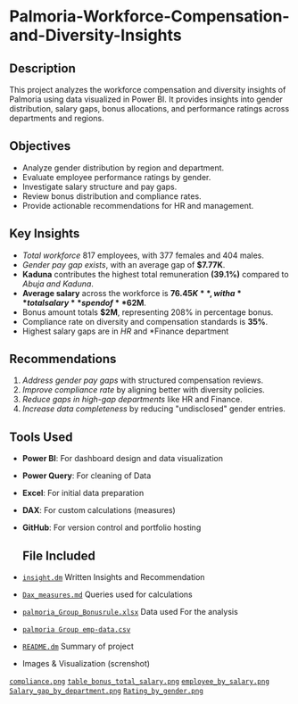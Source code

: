 # Palmoria-Workforce-Compensation-and-Diversity-Insights
## Description
This project analyzes the workforce compensation and diversity insights of Palmoria using data visualized in Power BI. It provides insights into gender distribution, salary 
gaps, bonus allocations, and performance ratings across departments and regions.

## Objectives
- Analyze gender distribution by region and department.
- Evaluate employee performance ratings by gender.
- Investigate salary structure and pay gaps.
- Review bonus distribution and compliance rates.
- Provide actionable recommendations for HR and management.

## Key Insights
- *Total workforce* 817 employees, with 377 females and 404 males.
- *Gender pay gap exists*, with an average gap of **$7.77K**.
- **Kaduna** contributes the highest total remuneration **(39.1%)** compared to *Abuja and Kaduna*.
- **Average salary** across the workforce is **$76.45K**, with a **total salary** spend of **$62M**.
- Bonus amount totals **$2M**, representing 208% in percentage bonus.
- Compliance rate on diversity and compensation standards is **35%**.
- Highest salary gaps are in *HR* and *Finance department

##  Recommendations
1. *Address gender pay gaps* with structured compensation reviews.
2. *Improve compliance rate* by aligning better with diversity policies.
3. *Reduce gaps in high-gap departments* like HR and Finance.
4. *Increase data completeness* by reducing "undisclosed" gender entries.

##  Tools Used
- **Power BI**: For dashboard design and data visualization
- **Power Query**: For cleaning of Data
- **Excel**: For initial data preparation
- **DAX**: For custom calculations (measures)
- **GitHub**: For version control and portfolio hosting

  ## File Included
-  [`insight.dm`](insight.dm) Written Insights and Recommendation 
- [`Dax_measures.md`](Dax_measures.md) Queries used for calculations
- [`palmoria_Group_Bonusrule.xlsx`](palmoria_Group_Bonus_rule.xlsx) Data used For the analysis
- [`palmoria Group emp-data.csv`](palmoria_Group_emp.csv)
- [`README.dm`](README.dm)  Summary of project 
  
- Images & Visualization (screnshot)
  
 [`compliance.png`](compliance.png) 
[`table_bonus_total_salary.png`](table_bonus_total_salary.png)
[`employee_by_salary.png`](employee_by_salary.png)
[`Salary_gap_by_department.png`](Salary_gap_by_department.png)
[`Rating_by_gender.png`](Rating_by_gender.png)

